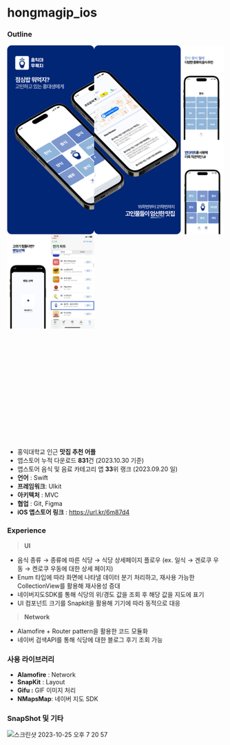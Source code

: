 # hongmagip_ios

### O**utline**

<p align="center">
  <img src= "snapshot/snapshot_1.png" align="left" width="40%">
  <img src= "snapshot/snapshot_2.png" align="left" width="40%" style="margin-left: 200" >
</p>

<p align="center">
  <img src= "snapshot/snapshot_3.png" align="left" width="20%">
  <img src= "snapshot/snapshot_4.png" align="left" width="20%">
  <img src= "snapshot/snapshot_5.png" align="left" width="20%">
  <img src= "snapshot/snapshot_6.jpeg" align="left" width="20%">  
</p>

<br><br><br><br><br><br><br><br><br><br><br><br><br><br><br><br><br><br><br><br><br><br><br><br><br><br><br><br><br><br><br><br><br><br><br><br><br><br><br><br><br><br><br><br><br><br><br><br><br><br><br><br><br><br>

- 홍익대학교 인근 **맛집 추천 어플**
- 앱스토어 누적 다운로드 **831**건
(2023.10.30 기준)
- 앱스토어 음식 및 음료 카테고리  앱 **33**위 랭크 
(2023.09.20 일)
- **언어** : Swift
- **프레임워크**: UIkit
- **아키텍처** : MVC
- **협업** : Git, Figma
- **iOS 앱스토어 링크**
: https://url.kr/6m87d4

### Experience

> **UI**
> 
- 음식 종류 → 종류에 따른 식당 → 식당 상세페이지 플로우
(ex. 일식 → 겐로쿠 우동 → 켄로쿠 우동에 대한 상세 페이지)
- Enum 타입에 따라 화면에 나타낼 데이터 분기 처리하고, 재사용 가능한 CollectionView를 활용해 재사용성 증대
- 네이버지도SDK를 통해 식당의 위/경도 값을 조회 후 해당 값을 지도에 표기
- UI 컴포넌트 크기를 Snapkit을 활용해 기기에 따라 동적으로 대응

> **Network**
> 
- Alamofire + Router pattern을 활용한 코드 모듈화
- 네이버 검색API를 통해 식당에 대한 블로그 후기 조회 가능

### 사용 라이브러리

- **Alamofire** : Network
- **SnapKit** : Layout
- **Gifu :** GIF 이미지 처리
- **NMapsMap**: 네이버 지도 SDK

### SnapShot 및 기타
<img width="588" alt="스크린샷 2023-10-25 오후 7 20 57" src="https://github.com/UMC-clutch/iOS_clutch/assets/115209527/81d91215-f5f0-42e2-a25f-5ec94926bdda">
